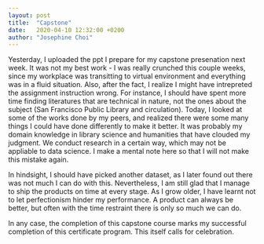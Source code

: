 ```yaml
---
layout: post
title:  "Capstone"
date:   2020-04-10 12:32:00 +0200
author: "Josephine Choi"
---
```


Yesterday, I uploaded the ppt I prepare for my capstone presenation next week. It was not my best work - I was really crunched this couple weeks, since my workplace was transitting to virtual environment and everything was in a fluid situation. Also, after the fact, I realize I might have intrepreted the assignment instruction wrong. For instance, I should have spent more time finding literatures that are technical in nature, not the ones about the subject (San Francisco Public Library and circulation). Today, I looked at some of the works done by my peers, and realized there were some many things I could have done differently to make it better. It was probably my domain knowledge in library science and humanities that have clouded my judgment. We conduct research in a certain way, which may not be appliable to data science. I make a mental note here so that I will not make this mistake again. 

In hindsight, I should have picked another dataset, as I later found out there was not much I can do with this. Nevertheless, I am still glad that I manage to ship the products on time at every stage. As I grow older, I have learnt not to let perfectionism hinder my performance. A product can always be better, but often with the time restraint there is only so much we can do.

In any case, the completion of this capstone course marks my successful completion of this certificate program. This itself calls for celebration. 

